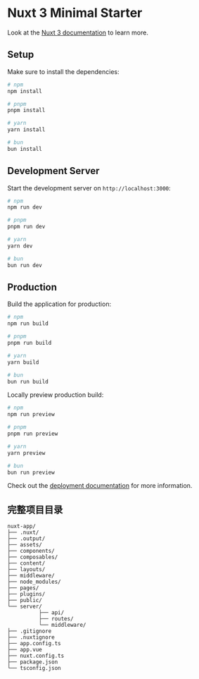 # Nuxt 3 Minimal Starter

Look at the [Nuxt 3 documentation](https://nuxt.com/docs/getting-started/introduction) to learn more.

## Setup

Make sure to install the dependencies:

```bash
# npm
npm install

# pnpm
pnpm install

# yarn
yarn install

# bun
bun install
```

## Development Server

Start the development server on `http://localhost:3000`:

```bash
# npm
npm run dev

# pnpm
pnpm run dev

# yarn
yarn dev

# bun
bun run dev
```

## Production

Build the application for production:

```bash
# npm
npm run build

# pnpm
pnpm run build

# yarn
yarn build

# bun
bun run build
```

Locally preview production build:

```bash
# npm
npm run preview

# pnpm
pnpm run preview

# yarn
yarn preview

# bun
bun run preview
```

Check out the [deployment documentation](https://nuxt.com/docs/getting-started/deployment) for more information.

## 完整项目目录

```
nuxt-app/
├── .nuxt/
├── .output/
├── assets/
├── components/
├── composables/
├── content/
├── layouts/
├── middleware/
├── node_modules/
├── pages/
├── plugins/
├── public/
└── server/
          ├── api/
          ├── routes/
          └── middleware/
├── .gitignore
├── .nuxtignore
├── app.config.ts
├── app.vue
├── nuxt.config.ts
├── package.json
└── tsconfig.json
```
